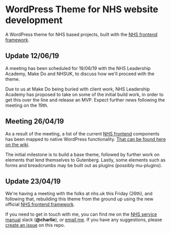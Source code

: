 # WordPress Theme for NHS website development

A WordPress theme for NHS based projects, built with the [NHS frontend framework](https://nhsuk.github.io/nhsuk-frontend/).

## Update 12/06/19
A meeting has been scheduled for 19/06/19 with the NHS Leadership Academy, Make Do and NHSUK, to discuss how we'll proceed with the theme.

Due to us at Make Do being buried with client work, NHS Leadership Academy has proposed to take on some of the initial build work, in order to get this over the line and release an MVP. Expect further news following the meeting on the 19th.

## Meeting 26/04/19
As a result of the meeting, a list of the current [NHS frontend](https://nhsuk.github.io/nhsuk-frontend/) components has been mapped to native WordPress functionality. [That can be found here on the wiki](https://github.com/mkdo/nhs-theme/wiki/Components).

The initial milestone is to build a base theme, followed by further work on elements that lend themselves to Gutenberg. Lastly, some elements such as forms and breadcrumbs may be built out as plugins (possibly mu-plugins).

## Update 23/04/19
We're having a meeting with the folks at nhs.uk this Friday (26th), and following that, rebuilding this theme from the ground up using the new official [NHS frontend framework](https://nhsuk.github.io/nhsuk-frontend/).

If you need to get in touch with me, you can find me on the [NHS service manual](https://nhs-service-manual.slack.com) slack (**@charlie**), or [email me](mailto:charlie@makedo.net). If you have any suggestions, please [create an issue](https://github.com/mkdo/nhs-theme/issues) on this repo.

